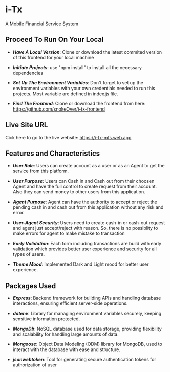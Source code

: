 <h1>i-Tx</h1>
<p>A Mobile Financial Service System</p>

<h2>Proceed To Run On Your Local</h2>

- **_Have A Local Version_**: Clone or download the latest commited version of this frontend for your local machine

- **_Initiate Projects_**: use "npm install" to install all the necessary dependencies

- **_Set Up The Environment Variables_**: Don't forget to set up the environment variables with your own credentials needed to run this projects. Most variable are defined in index.js file.

- **_Find The Frontend_**: Clone or download the frontend from here: https://github.com/snokeOver/i-tx-frontend

<h2>Live Site URL</h2>
<p>Cick here to go to the live website: <a href="https://i-tx-mfs.web.app">https://i-tx-mfs.web.app</a></p>

<h2>Features and Characteristics</h2>

- **_User Role_**: Users can create account as a user or as an Agent to get the service from this platform.
- **_User Purpose_**: Users can Cash in and Cash out from their choosen Agent and have the full control to create request from their account. Also they can send money to other users from this application.

- **_Agent Purpose_**: Agent can have the authority to accept or reject the pending cash in and cash out from this application without any risk and error.

- **_User-Agent Security_**: Users need to create cash-in or cash-out request and agent just accept/reject with reason. So, there is no possiblity to make errors for agent to make mistake to transaction

- **_Early Validation_**: Each form including transactions are build with early validation which provides better user experience and security for all types of users.

- **_Theme Mood_**: Implemented Dark and Light mood for better user experience.

<h2>Packages Used</h2>

- **_Express_**: Backend framework for building APIs and handling database interactions, ensuring efficient server-side operations.

- **_dotenv_**: Library for managing environment variables securely, keeping sensitive information protected.

- **_MongoDb_**: NoSQL database used for data storage, providing flexibility and scalability for handling large amounts of data.
- **_Mongoose_**: Object Data Modeling (ODM) library for MongoDB, used to interact with the database with ease and structure.

- **_jsonwebtoken_**: Tool for generating secure authentication tokens for authorization of user
